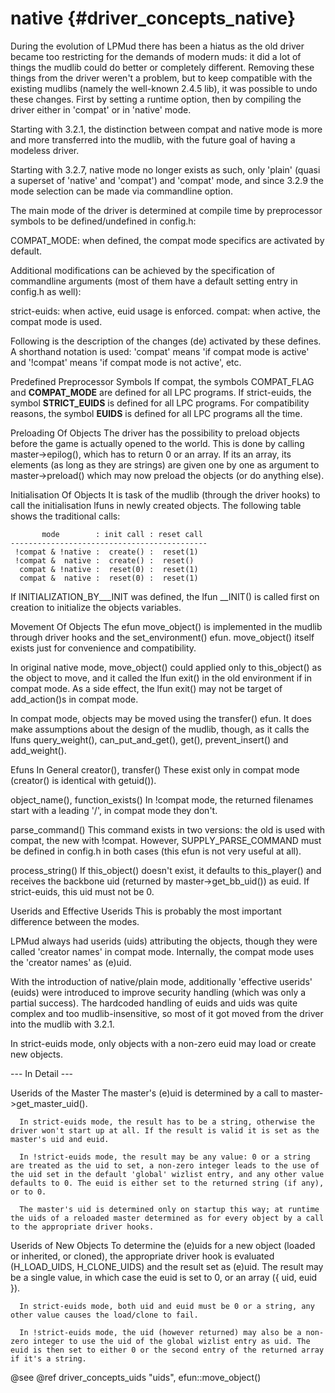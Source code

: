 native {#driver_concepts_native}
================================
During the evolution of LPMud there has been a hiatus as the old driver became too restricting for the demands of modern muds: it did a lot of things the mudlib could do better or completely different. Removing these things from the driver weren't a problem, but to keep compatible with the existing mudlibs (namely the well-known 2.4.5 lib), it was possible to undo these changes. First by setting a runtime option, then by compiling the driver either in 'compat' or in 'native' mode.

Starting with 3.2.1, the distinction between compat and native mode is more and more transferred into the mudlib, with the future goal of having a modeless driver.

Starting with 3.2.7, native mode no longer exists as such, only 'plain' (quasi a superset of 'native' and 'compat') and 'compat' mode, and since 3.2.9 the mode selection can be made via commandline option.

The main mode of the driver is determined at compile time by preprocessor symbols to be defined/undefined in config.h:

COMPAT_MODE: when defined, the compat mode specifics are activated
   by default.
   
Additional modifications can be achieved by the specification of commandline arguments (most of them have a default setting entry in config.h as well):

strict-euids: when active, euid usage is enforced.
compat:       when active, the compat mode is used.

Following is the description of the changes (de) activated by these defines. A shorthand notation is used: 'compat' means 'if compat mode is active' and '!compat' means 'if compat mode is not active', etc.

Predefined Preprocessor Symbols
If compat, the symbols COMPAT_FLAG and __COMPAT_MODE__ are defined for all LPC programs.
If strict-euids, the symbol __STRICT_EUIDS__ is defined for all LPC programs.
For compatibility reasons, the symbol __EUIDS__ is defined for all LPC programs all the time.

Preloading Of Objects
The driver has the possibility to preload objects before the game is actually opened to the world. This is done by calling master->epilog(), which has to return 0 or an array. If its an array, its elements (as long as they are strings) are given one by one as argument to master->preload() which may now preload the objects (or do anything else).

Initialisation Of Objects
It is task of the mudlib (through the driver hooks) to call the initialisation lfuns in newly created objects. The following table shows the traditional calls:

~~~{.c}
       mode        : init call : reset call
--------------------------------------------
 !compat & !native :  create() :  reset(1)
 !compat &  native :  create() :  reset()
  compat & !native :  reset(0) :  reset(1)
  compat &  native :  reset(0) :  reset(1)

~~~
If INITIALIZATION_BY___INIT was defined, the lfun __INIT() is called first on creation to initialize the objects variables.

Movement Of Objects
The efun move_object() is implemented in the mudlib through driver hooks and the set_environment() efun. move_object() itself exists just for convenience and compatibility.

In original native mode, move_object() could applied only to this_object() as the object to move, and it called the lfun exit() in the old environment if in compat mode. As a side effect, the lfun exit() may not be target of add_action()s in compat mode.

In compat mode, objects may be moved using the transfer() efun. It does make assumptions about the design of the mudlib, though, as it calls the lfuns query_weight(), can_put_and_get(), get(), prevent_insert() and add_weight().

Efuns In General
creator(), transfer()
   These exist only in compat mode (creator() is identical with getuid()).
   
object_name(), function_exists()
   In !compat mode, the returned filenames start with a leading '/', in compat mode they don't.
   
parse_command()
   This command exists in two versions: the old is used with compat, the new with !compat. However, SUPPLY_PARSE_COMMAND must be defined in config.h in both cases (this efun is not very useful at all).
   
process_string()
   If this_object() doesn't exist, it defaults to this_player() and receives the backbone uid (returned by master->get_bb_uid()) as euid. If strict-euids, this uid must not be 0.
   
Userids and Effective Userids
This is probably the most important difference between the modes.

LPMud always had userids (uids) attributing the objects, though they were called 'creator names' in compat mode. Internally, the compat mode uses the 'creator names' as (e)uid.

With the introduction of native/plain mode, additionally 'effective userids' (euids) were introduced to improve security handling (which was only a partial success). The hardcoded handling of euids and uids was quite complex and too mudlib-insensitive, so most of it got moved from the driver into the mudlib with 3.2.1.

In strict-euids mode, only objects with a non-zero euid may load or create new objects.

--- In Detail ---

   Userids of the Master
      The master's (e)uid is determined by a call to master->get_master_uid().
      
      In strict-euids mode, the result has to be a string, otherwise the driver won't start up at all. If the result is valid it is set as the master's uid and euid.
      
      In !strict-euids mode, the result may be any value: 0 or a string are treated as the uid to set, a non-zero integer leads to the use of the uid set in the default 'global' wizlist entry, and any other value defaults to 0. The euid is either set to the returned string (if any), or to 0.
      
      The master's uid is determined only on startup this way; at runtime the uids of a reloaded master determined as for every object by a call to the appropriate driver hooks.
      
   Userids of New Objects
      To determine the (e)uids for a new object (loaded or inherited, or cloned), the appropriate driver hook is evaluated (H_LOAD_UIDS, H_CLONE_UIDS) and the result set as (e)uid. The result may be a single value, in which case the euid is set to 0, or an array ({ uid, euid }).
      
      In strict-euids mode, both uid and euid must be 0 or a string, any other value causes the load/clone to fail.
      
      In !strict-euids mode, the uid (however returned) may also be a non-zero integer to use the uid of the global wizlist entry as uid. The euid is then set to either 0 or the second entry of the returned array if it's a string.
      
@see @ref driver_concepts_uids "uids", efun::move_object()
